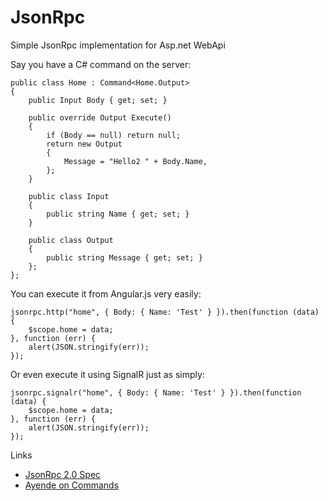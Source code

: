 JsonRpc
=======

Simple JsonRpc implementation for Asp.net WebApi

Say you have a C# command on the server:

    public class Home : Command<Home.Output>
    {
        public Input Body { get; set; }

        public override Output Execute()
        {
            if (Body == null) return null;
            return new Output
            {
                Message = "Hello2 " + Body.Name,
            };
        }

        public class Input
        {
            public string Name { get; set; }
        }

        public class Output
        {
            public string Message { get; set; }
        };
    };

You can execute it from Angular.js very easily:

    jsonrpc.http("home", { Body: { Name: 'Test' } }).then(function (data) {
        $scope.home = data;
    }, function (err) {
        alert(JSON.stringify(err));
    });

Or even execute it using SignalR just as simply:

    jsonrpc.signalr("home", { Body: { Name: 'Test' } }).then(function (data) {
        $scope.home = data;
    }, function (err) {
        alert(JSON.stringify(err));
    });

Links
* [JsonRpc 2.0 Spec](http://www.jsonrpc.org/specification)
* [Ayende on Commands](http://ayende.com/blog/154241/limit-your-abstractions-the-key-is-in-the-infrastructure)
